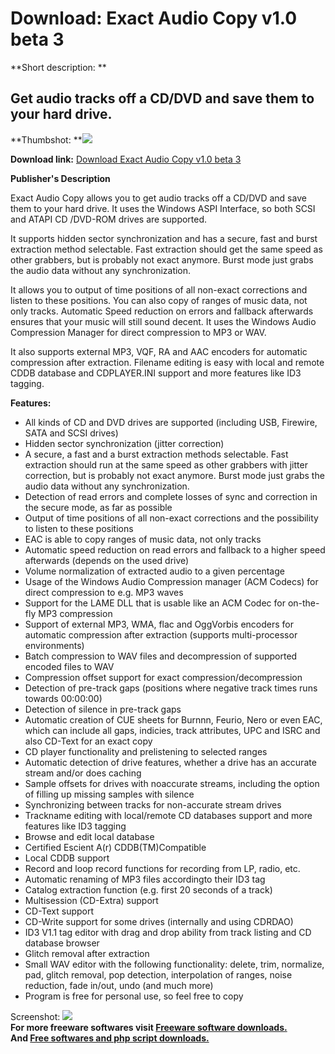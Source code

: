 # Download: Exact Audio Copy v1.0 beta 3

**Short description: **

## Get audio tracks off a CD/DVD and save them to your hard drive.

  
**Thumbshot: **![](http://www.freewarefiles.com/screenshot/eac_md.gif)   
  
**Download link:** [Download Exact Audio Copy v1.0 beta 3](http://freesoftwares.boysofts.com/Exact-Audio-Copy_program_13570.html)  
  

**Publisher's Description**  
  

Exact Audio Copy allows you to get audio tracks off a CD/DVD and save them to
your hard drive. It uses the Windows ASPI Interface, so both SCSI and ATAPI CD
/DVD-ROM drives are supported.

It supports hidden sector synchronization and has a secure, fast and burst
extraction method selectable. Fast extraction should get the same speed as
other grabbers, but is probably not exact anymore. Burst mode just grabs the
audio data without any synchronization.

It allows you to output of time positions of all non-exact corrections and
listen to these positions. You can also copy of ranges of music data, not only
tracks. Automatic Speed reduction on errors and fallback afterwards ensures
that your music will still sound decent. It uses the Windows Audio Compression
Manager for direct compression to MP3 or WAV.

It also supports external MP3, VQF, RA and AAC encoders for automatic
compression after extraction. Filename editing is easy with local and remote
CDDB database and CDPLAYER.INI support and more features like ID3 tagging.

**Features:**

  * All kinds of CD and DVD drives are supported (including USB, Firewire, SATA and SCSI drives) 
  * Hidden sector synchronization (jitter correction) 
  * A secure, a fast and a burst extraction methods selectable. Fast extraction should run at the same speed as other grabbers with jitter correction, but is probably not exact anymore. Burst mode just grabs the audio data without any synchronization. 
  * Detection of read errors and complete losses of sync and correction in the secure mode, as far as possible 
  * Output of time positions of all non-exact corrections and the possibility to listen to these positions 
  * EAC is able to copy ranges of music data, not only tracks 
  * Automatic speed reduction on read errors and fallback to a higher speed afterwards (depends on the used drive) 
  * Volume normalization of extracted audio to a given percentage 
  * Usage of the Windows Audio Compression manager (ACM Codecs) for direct compression to e.g. MP3 waves 
  * Support for the LAME DLL that is usable like an ACM Codec for on-the-fly MP3 compression 
  * Support of external MP3, WMA, flac and OggVorbis encoders for automatic compression after extraction (supports multi-processor environments) 
  * Batch compression to WAV files and decompression of supported encoded files to WAV 
  * Compression offset support for exact compression/decompression 
  * Detection of pre-track gaps (positions where negative track times runs towards 00:00:00) 
  * Detection of silence in pre-track gaps 
  * Automatic creation of CUE sheets for Burnnn, Feurio, Nero or even EAC, which can include all gaps, indicies, track attributes, UPC and ISRC and also CD-Text for an exact copy 
  * CD player functionality and prelistening to selected ranges 
  * Automatic detection of drive features, whether a drive has an accurate stream and/or does caching 
  * Sample offsets for drives with noaccurate streams, including the option of filling up missing samples with silence 
  * Synchronizing between tracks for non-accurate stream drives 
  * Trackname editing with local/remote CD databases support and more features like ID3 tagging 
  * Browse and edit local database 
  * Certified Escient A(r) CDDB(TM)Compatible 
  * Local CDDB support 
  * Record and loop record functions for recording from LP, radio, etc. 
  * Automatic renaming of MP3 files accordingto their ID3 tag 
  * Catalog extraction function (e.g. first 20 seconds of a track) 
  * Multisession (CD-Extra) support 
  * CD-Text support 
  * CD-Write support for some drives (internally and using CDRDAO) 
  * ID3 V1.1 tag editor with drag and drop ability from track listing and CD database browser 
  * Glitch removal after extraction 
  * Small WAV editor with the following functionality: delete, trim, normalize, pad, glitch removal, pop detection, interpolation of ranges, noise reduction, fade in/out, undo (and much more) 
  * Program is free for personal use, so feel free to copy 

  
  
Screenshot: ![](http://www.freewarefiles.com/screenshot/eac.gif)  
**For more freeware softwares visit [Freeware software downloads.](http://freesoftwares.boysofts.com/)**   
**And [Free softwares and php script downloads.](http://www.boysofts.com/)**

